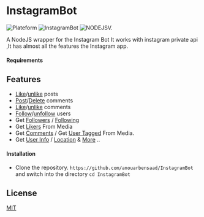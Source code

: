 # InstagramBot 
![Plateform](https://img.shields.io/badge/platform-Linux%2FMacOS-red.svg) 
![InstagramBot](https://img.shields.io/badge/InstagramBot-V.1.0.0-yellow.svg?logo=instagram&style=V.1.1.0)
![NODEJSV.](https://img.shields.io/badge/Node.JS-V.8.10.0-green.svg?logo=Node.JS)

 A NodeJS wrapper for the Instagram Bot It works with instagram private api ,It has almost all the features the Instagram app.
 
#### Requirements
 
 
 
## Features

* [Like](https://github.com/anouarbensaad/InstagramBot/blob/master/media/likeEngine.js)/[unlike](https://github.com/anouarbensaad/InstagramBot/blob/master/media/likeEngine.js) posts 
* [Post](https://github.com/anouarbensaad/InstagramBot/blob/master/media/commentEngine.js)/[Delete](https://github.com/anouarbensaad/InstagramBot/blob/master/media/commentEngine.js) comments
* [Like](https://github.com/anouarbensaad/InstagramBot/blob/master/media/likecomEngine.js)/[unlike](https://github.com/anouarbensaad/InstagramBot/blob/master/media/likecomEngine.js) comments
* [Follow](https://github.com/anouarbensaad/InstagramBot/blob/master/freindship/followEngine.js)/[unfollow](https://github.com/anouarbensaad/InstagramBot/blob/master/freindship/followEngine.js) users
* Get [Followers](https://github.com/anouarbensaad/InstagramBot/blob/master/freindship/profileExtractor.js) / [Following](https://github.com/anouarbensaad/InstagramBot/blob/master/freindship/profileExtractor.js)
* Get [Likers](https://github.com/anouarbensaad/InstagramBot/blob/master/media/mediaExtractor.js) From Media
* Get [Comments](https://github.com/anouarbensaad/InstagramBot/blob/master/media/mediaExtractor.js) / Get [User Tagged](https://github.com/anouarbensaad/InstagramBot/blob/master/media/mediaExtractor.js) From Media.
* Get [User Info](https://github.com/anouarbensaad/InstagramBot/blob/master/feed/userfeed.js) / [Location](https://github.com/anouarbensaad/InstagramBot/blob/master/feed/locationfeed.js) & [More](https://github.com/anouarbensaad/InstagramBot/tree/master/feed) ..

#### Installation

* Clone the repository. `https://github.com/anouarbensaad/InstagramBot` and switch into the directory `cd InstagramBot`

## License

[MIT](LICENSE)
